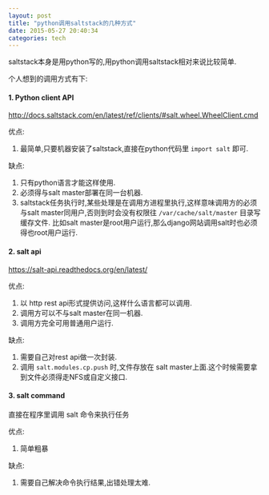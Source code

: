 ```yaml
---
layout: post
title: "python调用saltstack的几种方式"
date: 2015-05-27 20:40:34
categories: tech
---
```


saltstack本身是用python写的,用python调用saltstack相对来说比较简单.

个人想到的调用方式有下:

#### 1. Python client API

http://docs.saltstack.com/en/latest/ref/clients/#salt.wheel.WheelClient.cmd

优点:

1. 最简单,只要机器安装了saltstack,直接在python代码里 `import salt` 即可.

缺点:

1. 只有python语言才能这样使用.
2. 必须得与salt master部署在同一台机器.
3. saltstack任务执行时,某些处理是在调用方进程里执行,这样意味调用方的必须与salt master同用户,否则到时会没有权限往 `/var/cache/salt/master` 目录写缓存文件. 比如salt master是root用户运行,那么django网站调用salt时也必须得也root用户运行.

#### 2. salt api

https://salt-api.readthedocs.org/en/latest/

优点:

1. 以 http rest api形式提供访问,这样什么语言都可以调用.
2. 调用方可以不与salt master在同一机器.
3. 调用方完全可用普通用户运行.

缺点:

1. 需要自己对rest api做一次封装.
2. 调用 `salt.modules.cp.push` 时,文件存放在 salt master上面.这个时候需要拿到文件必须得走NFS或自定义接口.

#### 3. salt command

直接在程序里调用 salt 命令来执行任务

优点:

1. 简单粗暴

缺点:

1. 需要自己解决命令执行结果,出错处理太难.
